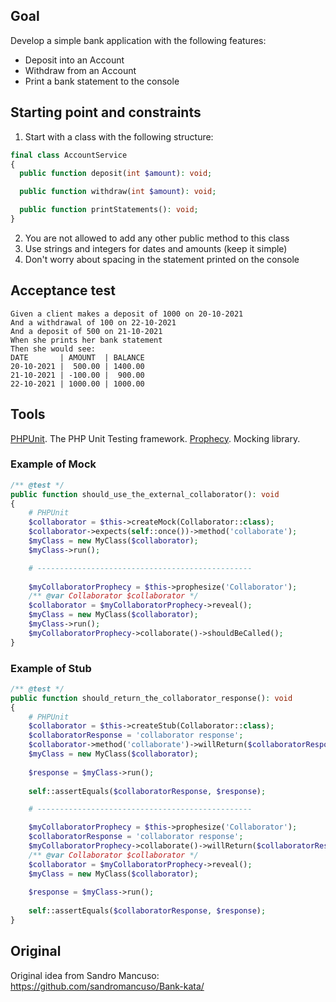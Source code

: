 ## Goal

Develop a simple bank application with the following features:

- Deposit into an Account
- Withdraw from an Account
- Print a bank statement to the console

## Starting point and constraints

1. Start with a class with the following structure:

```php
final class AccountService 
{
  public function deposit(int $amount): void;

  public function withdraw(int $amount): void;

  public function printStatements(): void;
}
```

2. You are not allowed to add any other public method to this class
3. Use strings and integers for dates and amounts (keep it simple)
4. Don't worry about spacing in the statement printed on the console

## Acceptance test

```
Given a client makes a deposit of 1000 on 20-10-2021
And a withdrawal of 100 on 22-10-2021
And a deposit of 500 on 21-10-2021
When she prints her bank statement
Then she would see:
DATE       | AMOUNT  | BALANCE
20-10-2021 |  500.00 | 1400.00
21-10-2021 | -100.00 |  900.00
22-10-2021 | 1000.00 | 1000.00
```

## Tools

[PHPUnit](https://github.com/sebastianbergmann/phpunit). The PHP Unit Testing framework.
[Prophecy](https://github.com/phpspec/prophecy). Mocking library.

### Example of Mock

```php
/** @test */
public function should_use_the_external_collaborator(): void
{
    # PHPUnit
    $collaborator = $this->createMock(Collaborator::class);
    $collaborator->expects(self::once())->method('collaborate');
    $myClass = new MyClass($collaborator);
    $myClass->run();

    # ------------------------------------------------
    
    $myCollaboratorProphecy = $this->prophesize('Collaborator');
    /** @var Collaborator $collaborator */
    $collaborator = $myCollaboratorProphecy->reveal();
    $myClass = new MyClass($collaborator);
    $myClass->run();
    $myCollaboratorProphecy->collaborate()->shouldBeCalled();
}
```

### Example of Stub

```php
/** @test */
public function should_return_the_collaborator_response(): void
{
    # PHPUnit
    $collaborator = $this->createStub(Collaborator::class);
    $collaboratorResponse = 'collaborator response';
    $collaborator->method('collaborate')->willReturn($collaboratorResponse);
    $myClass = new MyClass($collaborator);
    
    $response = $myClass->run();
    
    self::assertEquals($collaboratorResponse, $response);

    # ------------------------------------------------

    $myCollaboratorProphecy = $this->prophesize('Collaborator');
    $collaboratorResponse = 'collaborator response';
    $myCollaboratorProphecy->collaborate()->willReturn($collaboratorResponse);
    /** @var Collaborator $collaborator */
    $collaborator = $myCollaboratorProphecy->reveal();
    $myClass = new MyClass($collaborator);
    
    $response = $myClass->run();
    
    self::assertEquals($collaboratorResponse, $response);
}
```

## Original

Original idea from Sandro Mancuso: https://github.com/sandromancuso/Bank-kata/
